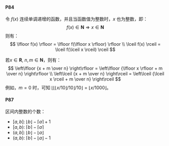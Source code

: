 #### P84

令 $f(x)$ 连续单调递增的函数，并且当函数值为整数时，$x$ 也为整数，即：
$$
f(x) \in \mathbf{N} \Rightarrow x \in \mathbf{N}
$$
则有：
$$
\lfloor f(x) \rfloor = \lfloor f(\lfloor x \rfloor) \rfloor \\
\lceil f(x) \rceil = \lceil f(\lceil x \rceil) \rceil
$$

若$x \in \mathbf{R},~n,m \in \mathbf{N}$，则有：
$$
\left\lfloor {x + m \over n} \right\rfloor = \left\lfloor {\lfloor x \rfloor + m \over n} \right\rfloor \\
\left\lceil {x + m \over n} \right\rceil = \left\lceil {\lceil x \rceil + m \over n} \right\rceil
$$
例如，$m = 0$ 时，可知 $\lfloor \lfloor \lfloor x / 10 \rfloor / 10 \rfloor / 10 \rfloor = \lfloor x / 1000 \rfloor$。

#### P87

区间内整数的个数：

*   $[a,b]$: $\lfloor b \rfloor - \lceil a \rceil + 1$
*   $[a,b)$: $\lceil b \rceil - \lceil a \rceil$
*   $(a,b]$: $\lfloor b \rfloor - \lfloor a \rfloor$
*   $(a,b)$: $\lceil b \rceil - \lfloor a \rfloor - 1$